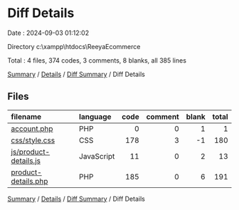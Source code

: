 # Diff Details

Date : 2024-09-03 01:12:02

Directory c:\\xampp\\htdocs\\ReeyaEcommerce

Total : 4 files,  374 codes, 3 comments, 8 blanks, all 385 lines

[Summary](results.md) / [Details](details.md) / [Diff Summary](diff.md) / Diff Details

## Files
| filename | language | code | comment | blank | total |
| :--- | :--- | ---: | ---: | ---: | ---: |
| [account.php](/account.php) | PHP | 0 | 0 | 1 | 1 |
| [css/style.css](/css/style.css) | CSS | 178 | 3 | -1 | 180 |
| [js/product-details.js](/js/product-details.js) | JavaScript | 11 | 0 | 2 | 13 |
| [product-details.php](/product-details.php) | PHP | 185 | 0 | 6 | 191 |

[Summary](results.md) / [Details](details.md) / [Diff Summary](diff.md) / Diff Details